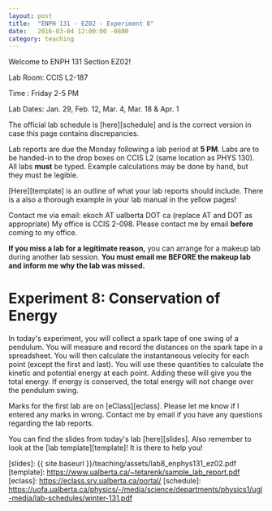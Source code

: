 ```yaml
---
layout: post
title:  "ENPH 131 - EZ02 - Experiment 8"
date:   2016-03-04 12:00:00 -0800
category: teaching
---
```


Welcome to ENPH 131 Section EZ02!

Lab Room: CCIS L2-187

Time : Friday 2-5 PM

Lab Dates: Jan. 29, Feb. 12, Mar. 4, Mar. 18 & Apr. 1

The official lab schedule is [here][schedule] and is the correct version in case this page contains discrepancies.

Lab reports are due the Monday following a lab period at **5 PM**. Labs are to be handed-in to the drop boxes on CCIS L2 (same location as PHYS 130). All labs **must** be typed. Example calculations may be done by hand, but they must be legible. 

[Here][template] is an outline of what your lab reports should include. There is a also a thorough example in your lab manual in the yellow pages!

Contact me via email: ekoch AT ualberta DOT ca (replace AT and DOT as appropriate)
My office is CCIS 2-098. Please contact me by email **before** coming to my office.

**If you miss a lab for a legitimate reason,** you can arrange for a makeup lab during another lab session. **You must email me BEFORE the makeup lab and inform me why the lab was missed.**

Experiment 8: Conservation of Energy
====================================

In today's experiment, you will collect a spark tape of one swing of a pendulum. You will measure and record the distances on the spark tape in a spreadsheet. You will then calculate the instantaneous velocity for each point (except the first and last). You will use these quantities to calculate the kinetic and potential energy at each point. Adding these will give you the total energy. If energy is conserved, the total energy will not change over the pendulum swing.

Marks for the first lab are on [eClass][eclass]. Please let me know if I entered any marks in wrong. Contact me by email if you have any questions regarding the lab reports.

You can find the slides from today's lab [here][slides]. Also remember to look at the [lab template][template]! It is there to help you!


[slides]: {{ site.baseurl }}/teaching/assets/lab8_enphys131_ez02.pdf
[template]: https://www.ualberta.ca/~tetarenk/sample_lab_report.pdf
[eclass]: https://eclass.srv.ualberta.ca/portal/
[schedule]: https://uofa.ualberta.ca/physics/-/media/science/departments/physics1/ugl-media/lab-schedules/winter-131.pdf
